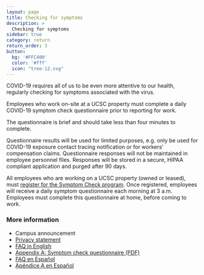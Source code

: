 ```yaml
---
layout: page
title: Checking for symptoms
description: >
  Checking for symptoms
sidebar: true
category: return
return_order: 3
button:
  bg: '#FFC400'
  color: '#fff'
  icon: "tree-12.svg"
---
```


COVID-19 requires all of us to be even more attentive to our health, regularly checking for symptoms associated with the virus.

Employees who work on-site at a UCSC property must complete a daily COVID-19 symptom check questionnaire prior to reporting for work. 

The questionnaire is brief and should take less than four minutes to complete. 

Questionnaire results will be used for limited purposes, e.g. only be used for COVID-19 exposure contact tracing notification or for workers’ compensation claims. Questionnaire responses will not be maintained in employee personnel files. Responses will be stored in a secure, HIPAA compliant application and purged after 90 days.

All employees who are working on a UCSC property (owned or leased), must [register for the Symptom Check program](https://ucsantacruz.co1.qualtrics.com/jfe/form/SV_007UYZZnkIAUmkR). Once registered, employees will receive a daily symptom questionnaire each morning at 3 a.m. Employees must complete this questionnaire at home, before coming to work. 

### More information
* Campus announcement
* [Privacy statement](https://www.ucsc.edu/coronavirus/symptom-check-privacy-policy.html)
* [FAQ in English](https://www.ucsc.edu/coronavirus/symptom-check-faq.html)
* [Appendix A: Symptom check questionnaire (PDF)](https://www.ucsc.edu/coronavirus/assets/symptom-check.pdf)
* [FAQ en Español](https://www.ucsc.edu/coronavirus/symptom-check-faq-esp.html)
* [Apéndice A en Español](https://www.ucsc.edu/coronavirus/assets/symptom-check-esp.pdf)




